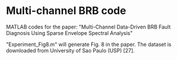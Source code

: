 # Multi-channel BRB code

MATLAB codes for the paper: "Multi-Channel Data-Driven BRB Fault Diagnosis Using Sparse Envelope Spectral Analysis" 

"Experiment_Fig8.m" will generate Fig. 8 in the paper. The dataset is downloaded from University of Sao Paulo (USP) [27].
